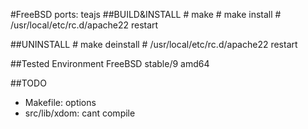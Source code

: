 #FreeBSD ports: teajs
##BUILD&INSTALL
    # make
    # make install
    # /usr/local/etc/rc.d/apache22 restart

##UNINSTALL
    # make deinstall
    # /usr/local/etc/rc.d/apache22 restart

##Tested Environment
FreeBSD stable/9 amd64

##TODO
- Makefile: options
- src/lib/xdom: cant compile


